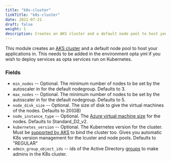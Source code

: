 ```yaml
---
title: "k8s-cluster"
linkTitle: "k8s-cluster"
date: 2021-07-21
draft: false
weight: 1
description: Creates an AKS cluster and a default node pool to host your applications in
---
```


This module creates an [AKS cluster](https://azure.microsoft.com/en-us/services/kubernetes-service/) and a default
node pool to host your applications in. This needs to be added in the environment opta yml if you wish to deploy services
as opta services run on Kubernetes.

### Fields

- `min_nodes` -- Optional. The minimum number of nodes to be set by the autoscaler in for the default nodegroup. Defaults to 3.
- `max_nodes` -- Optional. The minimum number of nodes to be set by the autoscaler in for the default nodegroup. Defaults to 5.
- `node_disk_size` -- Optional. The size of disk to give the virtual machines of the nodes. Defaults to 20(GB)
- `node_instance_type` -- Optional. The [Azure virtual machine size](https://docs.microsoft.com/en-us/azure/cloud-services/cloud-services-sizes-specs) for the nodes. Defaults
  to Standard_D2_v2.
- `kubernetes_version` -- Optional. The Kubernetes version for the cluster. Must be [supported by AKS](https://docs.microsoft.com/en-us/azure/aks/supported-kubernetes-versions)
  to bind the cluster too. Gives you automatic K8s version management for the lcuster and node pools. Defaults to "REGULAR"
- `admin_group_object_ids` -- ids of the Active Directory [groups](https://docs.microsoft.com/en-us/azure/active-directory/fundamentals/active-directory-groups-create-azure-portal) to make admins in the K8s cluster.
